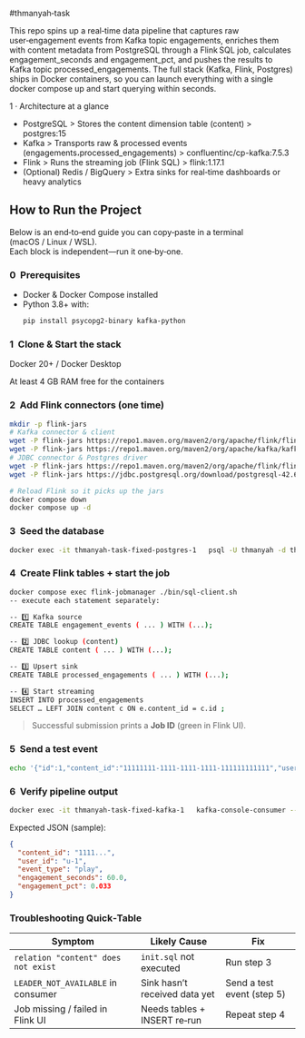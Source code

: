 #thmanyah‑task


This repo spins up a real‑time data pipeline that captures raw user‑engagement events from Kafka topic engagements, enriches them with content metadata from PostgreSQL through a Flink SQL job, calculates engagement_seconds and engagement_pct, and pushes the results to Kafka topic processed_engagements. The full stack (Kafka, Flink, Postgres) ships in Docker containers, so you can launch everything with a single docker compose up and start querying within seconds.

1 · Architecture at a glance
* PostgreSQL > Stores the content dimension table (content) > postgres:15
* Kafka > Transports raw & processed events (engagements،processed_engagements)  > confluentinc/cp-kafka:7.5.3
* Flink > Runs the streaming job (Flink SQL) > flink:1.17.1
* (Optional) Redis / BigQuery > Extra sinks for real‑time dashboards or heavy analytics

## How to Run the Project

Below is an end‑to‑end guide you can copy‑paste in a terminal (macOS / Linux / WSL).  
Each block is independent—run it one‑by‑one.

### 0  Prerequisites
* Docker & Docker Compose installed
* Python 3.8+ with:
  ```bash
  pip install psycopg2-binary kafka-python
  ```

### 1  Clone & Start the stack
Docker 20+ / Docker Desktop

At least 4 GB RAM free for the containers

### 2  Add Flink connectors (one time)
```bash
mkdir -p flink-jars
# Kafka connector & client
wget -P flink-jars https://repo1.maven.org/maven2/org/apache/flink/flink-connector-kafka/1.17.1/flink-connector-kafka-1.17.1.jar
wget -P flink-jars https://repo1.maven.org/maven2/org/apache/kafka/kafka-clients/3.4.0/kafka-clients-3.4.0.jar
# JDBC connector & Postgres driver
wget -P flink-jars https://repo1.maven.org/maven2/org/apache/flink/flink-connector-jdbc/3.1.2-1.17/flink-connector-jdbc-3.1.2-1.17.jar
wget -P flink-jars https://jdbc.postgresql.org/download/postgresql-42.6.0.jar

# Reload Flink so it picks up the jars
docker compose down
docker compose up -d
```

### 3  Seed the database
```bash
docker exec -it thmanyah-task-fixed-postgres-1   psql -U thmanyah -d thmanyah_db -f /init.sql
```

### 4  Create Flink tables + start the job
```bash
docker compose exec flink-jobmanager ./bin/sql-client.sh
-- execute each statement separately:

-- 1️⃣ Kafka source
CREATE TABLE engagement_events ( ... ) WITH (...);

-- 2️⃣ JDBC lookup (content)
CREATE TABLE content ( ... ) WITH (...);

-- 3️⃣ Upsert sink
CREATE TABLE processed_engagements ( ... ) WITH (...);

-- 4️⃣ Start streaming
INSERT INTO processed_engagements
SELECT … LEFT JOIN content c ON e.content_id = c.id ;
```

> Successful submission prints a **Job ID** (green in Flink UI).

### 5  Send a test event
```bash
echo '{"id":1,"content_id":"11111111-1111-1111-1111-111111111111","user_id":"u-1","event_type":"play","event_ts":"2025-08-10T09:25:00Z","duration_ms":60000,"device":"ios","raw_payload":{}}' |   docker exec -i thmanyah-task-fixed-kafka-1   kafka-console-producer --bootstrap-server kafka:9092 --topic engagements
```

### 6  Verify pipeline output
```bash
docker exec -it thmanyah-task-fixed-kafka-1   kafka-console-consumer --bootstrap-server kafka:9092   --topic processed_engagements --from-beginning
```

Expected JSON (sample):
```json
{
  "content_id": "1111...",
  "user_id": "u-1",
  "event_type": "play",
  "engagement_seconds": 60.0,
  "engagement_pct": 0.033
}
```

### Troubleshooting Quick‑Table

| Symptom | Likely Cause | Fix |
|---------|--------------|-----|
| `relation "content" does not exist` | `init.sql` not executed | Run step 3 |
| `LEADER_NOT_AVAILABLE` in consumer | Sink hasn’t received data yet | Send a test event (step 5) |
| Job missing / failed in Flink UI | Needs tables + INSERT re‑run | Repeat step 4 |
